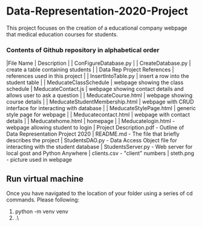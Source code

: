 # Data-Representation-2020-Project

This project focuses on the creation of a educational company webpage that medical education courses for students.

### Contents of Github repository in alphabetical order
|File Name | Description |
| ConFigureDatabase.py |
| CreateDatabase.py | create a table containing students |
| Data Rep Project References | references used in this project |
| InsertIntoTable.py  | insert a row into the student table |
| MeducateClassSchedule | webpage showing the class schedule
| MeducateContact.js | webpage showing contact details and allows user to ask a question |
| MeducateCourse.html | webpage showing course details |
| MeducateStudentMembership.html | webpage with CRUD interface for interacting with database |
| MeducateStylePage.html | generic style page for webpage |
| Meducatecontact.html | webpage with contact details |
| Meducatehome.html | homepage |
| Meducatelogin.html - webpage allowing student to login
| Project Description.pdf - Outline of Data Representation Project 2020
| README.md - The file that briefly describes the project
| StudentsDAO.py - Data Access Object file for interacting with the student database
| StudentsServer.py - Web server for local gost and Python Anywhere
| clients.csv - "client" numbers 
| steth.png - picture used in webpage


## Run virtual machine

Once you have navigated to the location of your folder using a series of cd commands. Please following:
1. python -m venv venv
2. .\
